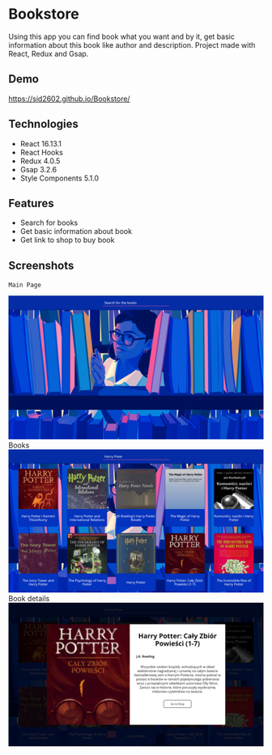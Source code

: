 # Bookstore

Using this app you can find book what you want and by it,
get basic information about this book like author and description.
Project made with React, Redux and Gsap.

## Demo

https://sid2602.github.io/Bookstore/

## Technologies

- React 16.13.1
- React Hooks
- Redux 4.0.5
- Gsap 3.2.6
- Style Components 5.1.0

## Features

- Search for books
- Get basic information about book
- Get link to shop to buy book

## Screenshots

    Main Page

![mainPage](./screenshots/1.png)
Books
![books](./screenshots/2.png)
Book details
![Book details](./screenshots/3.png)
